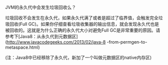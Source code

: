 JVM的永久代中会发生垃圾回收么？

垃圾回收不会发生在永久代，如果永久代满了或者是超过了临界值，会触发完全垃圾回收(Full
GC)。如果你仔细查看垃圾收集器的输出信息，就会发现永久代也是被回收的。这就是为什么正确的永久代大小对避免Full
GC是非常重要的原因。请参考下[Java8：从永久代到元数据区](http://www.javacodegeeks.com/2013/02/java-8
-from-permgen-to-metaspace.html)

(注：Java8中已经移除了永久代，新加了一个叫做元数据区的native内存区)

